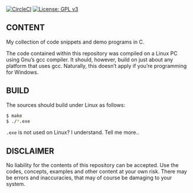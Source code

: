 [![CircleCI](https://circleci.com/gh/Rubusch/c.svg?style=shield)](https://circleci.com/gh/Rubusch/c)
[![License: GPL v3](https://img.shields.io/badge/License-GPL%20v3-blue.svg)](https://www.gnu.org/licenses/gpl-3.0.html)


## CONTENT

My collection of code snippets and demo programs in C.  

The code contained within this repository was compiled on a Linux PC
using Gnu’s gcc compiler. It should, however, build on just about any
platform that uses gcc. Naturally, this doesn’t apply if you’re
programming for Windows.  


## BUILD

The sources should build under Linux as follows:  

```bash
$ make
$ ./*.exe
```

``.exe`` is not used on Linux? I understand. Tell me more..  


## DISCLAIMER

No liability for the contents of this repository can be accepted. Use
the codes, concepts, examples and other content at your own
risk. There may be errors and inaccuracies, that may of course be
damaging to your system.  
